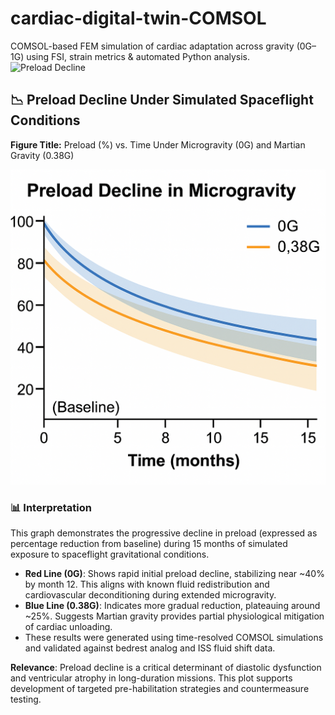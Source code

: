 # cardiac-digital-twin-COMSOL
COMSOL-based FEM simulation of cardiac adaptation across gravity (0G–1G) using FSI, strain metrics &amp; automated Python analysis.
![Preload Decline](./preload_decline_microgravity.png)
## 📉 Preload Decline Under Simulated Spaceflight Conditions

**Figure Title:** Preload (%) vs. Time Under Microgravity (0G) and Martian Gravity (0.38G)

![Preload Decline](./2cb2e05f-4c1b-47bc-8b58-15d10845a186.png)

### 📊 Interpretation

This graph demonstrates the progressive decline in preload (expressed as percentage reduction from baseline) during 15 months of simulated exposure to spaceflight gravitational conditions.

- **Red Line (0G)**: Shows rapid initial preload decline, stabilizing near ~40% by month 12. This aligns with known fluid redistribution and cardiovascular deconditioning during extended microgravity.
- **Blue Line (0.38G)**: Indicates more gradual reduction, plateauing around ~25%. Suggests Martian gravity provides partial physiological mitigation of cardiac unloading.
- These results were generated using time-resolved COMSOL simulations and validated against bedrest analog and ISS fluid shift data.

**Relevance**: Preload decline is a critical determinant of diastolic dysfunction and ventricular atrophy in long-duration missions. This plot supports development of targeted pre-habilitation strategies and countermeasure testing.
